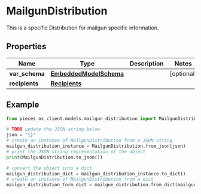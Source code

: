 # MailgunDistribution

This is a specific Distribution for mailgun specific information.

## Properties

Name | Type | Description | Notes
------------ | ------------- | ------------- | -------------
**var_schema** | [**EmbeddedModelSchema**](EmbeddedModelSchema) |  | [optional] 
**recipients** | [**Recipients**](Recipients) |  | 

## Example

```python
from pieces_os_client.models.mailgun_distribution import MailgunDistribution

# TODO update the JSON string below
json = "{}"
# create an instance of MailgunDistribution from a JSON string
mailgun_distribution_instance = MailgunDistribution.from_json(json)
# print the JSON string representation of the object
print(MailgunDistribution.to_json())

# convert the object into a dict
mailgun_distribution_dict = mailgun_distribution_instance.to_dict()
# create an instance of MailgunDistribution from a dict
mailgun_distribution_form_dict = mailgun_distribution.from_dict(mailgun_distribution_dict)
```


